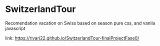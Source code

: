 # SwitzerlandTour
Recomendation vacation on Swiss based on season
pure css, and vanila javascript

link: https://rivari22.github.io/SwitzerlandTour-finalProjectFase0/
